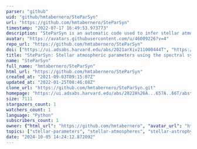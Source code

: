 ```yaml
---
parser: "github"
uid: "github/hmtabernero/SteParSyn"
url: "https://github.com/hmtabernero/SteParSyn"
timestamp: "2022-07-17 16:49:53.973773"
description: "SteParSyn is an automatic code used to infer stellar atmospheric parameters using the spectral synthesis method. "
avatar: "https://avatars.githubusercontent.com/u/46009226?v=4"
repo_url: "https://github.com/hmtabernero/SteParSyn"
doi: ["https://ui.adsabs.harvard.edu/abs/2021arXiv211000444T", "https://ui.adsabs.harvard.edu/abs/2021ascl.soft11016T/abstract"]
title: "SteParSyn: Stellar atmospheric parameters using the spectral synthesis method"
name: "SteParSyn"
full_name: "hmtabernero/SteParSyn"
html_url: "https://github.com/hmtabernero/SteParSyn"
created_at: "2021-09-03T09:15:07Z"
updated_at: "2022-01-25T08:46:08Z"
clone_url: "https://github.com/hmtabernero/SteParSyn.git"
homepage: "https://ui.adsabs.harvard.edu/abs/2022A%26A...657A..66T/abstract"
size: 7111
stargazers_count: 1
watchers_count: 1
language: "Python"
subscribers_count: 1
owner: {"html_url": "https://github.com/hmtabernero", "avatar_url": "https://avatars.githubusercontent.com/u/46009226?v=4", "login": "hmtabernero", "type": "User"}
topics: ["stellar-parameters", "stellar-atmospheres", "stellar-astrophysics"]
date: "2024-10-05 14:24:12.872092"
---
```

